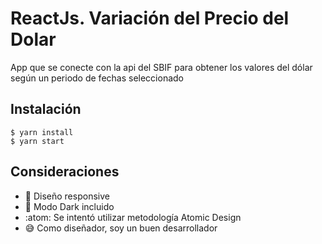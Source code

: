 # ReactJs. Variación del Precio del Dolar

App que se conecte con la api del SBIF para obtener los valores del dólar según un periodo de fechas seleccionado 

## Instalación 

```
$ yarn install
$ yarn start
```

## Consideraciones

- :iphone: Diseño responsive 
- :new_moon_with_face: Modo Dark incluido
- :atom: Se intentó utilizar metodología Atomic Design
- 😅 Como diseñador, soy un buen desarrollador
